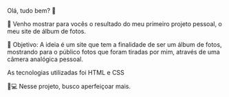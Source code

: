 Olá, tudo bem? 🙂

📸 Venho mostrar para vocês o resultado do meu primeiro projeto pessoal, o meu site de álbum de fotos.

🎯 Objetivo: A ideia é um site que tem a finalidade de ser um álbum de fotos, mostrando para o público fotos que foram tiradas por mim, através de uma câmera analógica pessoal.

As tecnologias utilizadas foi HTML e CSS

👩💻 Nesse projeto, busco aperfeiçoar mais.

